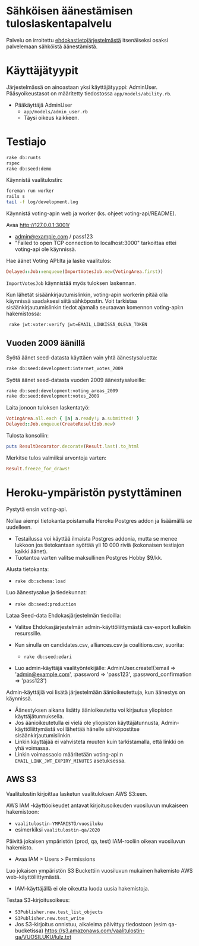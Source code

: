 # Sähköisen äänestämisen tuloslaskentapalvelu

Palvelu on irroitettu [ehdokastietojärjestelmästä](https://github.com/hyy-vaalit/ehdokastiedot)
itsenäiseksi osaksi palvelemaan sähköistä äänestämistä.


# Käyttäjätyypit

Järjestelmässä on ainoastaan yksi käyttäjätyyppi: AdminUser.
Pääsyoikeustasot on määritetty tiedostossa `app/models/ability.rb`.

* Pääkäyttäjä AdminUser
  - `app/models/admin_user.rb`
  - Täysi oikeus kaikkeen.


# Testiajo

```bash
rake db:runts
rspec
rake db:seed:demo
```

Käynnistä vaalitulostin:
```bash
foreman run worker
rails s
tail -f log/development.log
```

Käynnistä voting-apin web ja worker (ks. ohjeet voting-api/README).

Avaa http://127.0.0.1:3001/
* admin@example.com / pass123
* "Failed to open TCP connection to localhost:3000" tarkoittaa ettei voting-api ole käynnissä.

Hae äänet Voting API:lta ja laske vaalitulos:
```ruby
Delayed::Job::enqueue(ImportVotesJob.new(VotingArea.first))
```

`ImportVotesJob` käynnistää myös tuloksen laskennan.


Kun lähetät sisäänkirjautumislinkin, voting-apin workerin pitää olla käynnissä
saadaksesi siitä sähköpostin. Voit tarkistaa sisäänkirjautumislinkin tiedot
ajamalla seuraavan komennon voting-api:n hakemistossa:
```bash
 rake jwt:voter:verify jwt=EMAIL_LINKISSÄ_OLEVA_TOKEN
```

## Vuoden 2009 äänillä
Syötä äänet seed-datasta käyttäen vain yhtä äänestysaluetta:
```bash
rake db:seed:development:internet_votes_2009
```

Syötä äänet seed-datasta vuoden 2009 äänestysalueille:
```bash
rake db:seed:development:voting_areas_2009
rake db:seed:development:votes_2009
```

Laita jonoon tuloksen laskentatyö:
```ruby
VotingArea.all.each { |a| a.ready!; a.submitted! }
Delayed::Job.enqueue(CreateResultJob.new)
```

Tulosta konsoliin:
```ruby
puts ResultDecorator.decorate(Result.last).to_html
```

Merkitse tulos valmiiksi arvontoja varten:
```ruby
Result.freeze_for_draws!
```

# Heroku-ympäristön pystyttäminen

Pystytä ensin voting-api.

Nollaa aiempi tietokanta poistamalla Heroku Postgres addon ja lisäämällä se uudelleen.
* Testailussa voi käyttää ilmaista Postgres addonia, mutta se menee lukkoon jos tietokantaan syöttää
  yli 10 000 riviä (kokonaisen testiajon kaikki äänet).
* Tuotantoa varten valitse maksullinen Postgres Hobby $9/kk.

Alusta tietokanta:
* `rake db:schema:load`

Luo äänestysalue ja tiedekunnat:
* `rake db:seed:production`

Lataa Seed-data Ehdokasjärjestelmän tiedoilla:
* Valitse Ehdokasjärjestelmän admin-käyttöliittymästä csv-export kullekin resurssille.
* Kun sinulla on candidates.csv, alliances.csv ja coalitions.csv, suorita:
  - `rake db:seed:edari`

* Luo admin-käyttäjä vaalityöntekijälle:
AdminUser.create!(:email => 'admin@example.com', :password => 'pass123', :password_confirmation => 'pass123')

Admin-käyttäjiä voi lisätä järjestelmään äänioikeutettuja, kun äänestys on käynnissä.
* Äänestyksen aikana lisätty äänioikeutettu voi kirjautua yliopiston käyttäjätunnuksella.
* Jos äänioikeutetulla ei vielä ole yliopiston käyttäjätunnusta, Admin-käyttöliittymästä voi
  lähettää hänelle sähköpostitse sisäänkirjautumislinkin.
* Linkin käyttäjää ei vahvisteta muuten kuin tarkistamalla, että linkki on yhä voimassa.
* Linkin voimassaolo määritetään voting-api:n `EMAIL_LINK_JWT_EXPIRY_MINUTES` asetuksessa.


## AWS S3

Vaalitulostin kirjoittaa lasketun vaalituloksen AWS S3:een.

AWS IAM -käyttöoikeudet antavat kirjoitusoikeuden vuosiluvun mukaiseen hakemistoon:
  * `vaalitulostin-YMPÄRISTÖ/vuosiluku`
  * esimerkiksi `vaalitulostin-qa/2020`

Päivitä jokaisen ympäristön (prod, qa, test) IAM-rooliin oikean vuosiluvun hakemisto.
  * Avaa IAM > Users > Permissions

Luo jokaisen ympäristön S3 Buckettiin vuosiluvun mukainen hakemisto AWS web-käyttöliittymästä.
  * IAM-käyttäjällä ei ole oikeutta luoda uusia hakemistoja.

Testaa S3-kirjoitusoikeus:
  * `S3Publisher.new.test_list_objects`
  * `S3Publisher.new.test_write`
  * Jos S3-kirjoitus onnistuu, aikaleima päivittyy tiedostoon (esim qa-bucketissa)
  https://s3.amazonaws.com/vaalitulostin-qa/VUOSILUKU/lulz.txt
